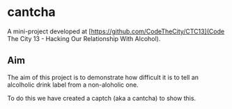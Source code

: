 # cantcha

A mini-project developed at [https://github.com/CodeTheCity/CTC13](Code The City 13 - Hacking Our Relationship With Alcohol).

## Aim

The aim of this project is to demonstrate how difficult it is to tell an alcolholic drink label from a non-aloholic one. 

To do this we have created a captch (aka a cantcha) to show this. 